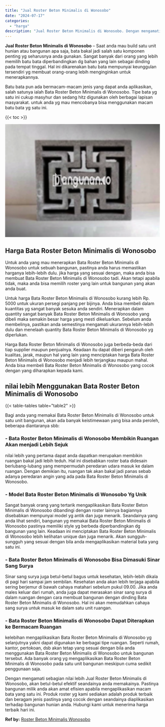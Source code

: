 ```yaml
---
title: "Jual Roster Beton Minimalis di Wonosobo"
date: "2024-07-17"
categories: 
  - "harga"
description: "Jual Roster Beton Minimalis di Wonosobo. Dengan mengamati sebagian nilai lebih Jual Roster Beton Minimalis di Wonosobo, akan betul-betul efektif seandainya a..."
---
```


**Jual Roster Beton Minimalis di Wonosobo** – Saat anda mau build satu unit hunian atau bangunan apa saja, bata bakal jadi salah satu komponen penting yg seharusnya anda gunakan. Sangat banyak dari orang yang lebih memilih batu bata diperbandingkan dg bahan yang lain sebagai dinding pada tempat tinggal. Hal ini dikarenakan batu bata mempunyai keunggulan tersendiri yg membuat orang-orang lebih menginginkan untuk menerapkannya.

Batu bata pun ada bermacam-macam jenis yang dapat anda aplikasikan, salah satunya ialah Bata Roster Beton Minimalis di Wonosobo. Tipe bata yg satu ini cukup masyhur dan sedang hitz digunakan oleh berbagai lapisan masyarakat. untuk anda yg mau mencobanya bisa menggunakan macam batu bata yg satu ini.

{{< toc >}}

![Jual Roster Beton Minimalis di Wonosobo](/images/bata-roster-minimalis-06.png)

## Harga Bata Roster Beton Minimalis di Wonosobo

Untuk anda yang mau menerapkan Bata Roster Beton Minimalis di Wonosobo untuk sebuah bangunan, pastinya anda harus memastikan harganya lebih-lebih dulu. jika harga yang sesuai dengan, maka anda bisa membuat Bata Roster Beton Minimalis di Wonosobo tadi. Akan tetapi apabila tidak, maka anda bisa memilih roster yang lain untuk bangunan yang akan anda buat.

Untuk harga Bata Roster Beton Minimalis di Wonosobo kurang lebih Rp. 5000 untuk ukuran persegi panjang per bijinya. Anda bisa membeli dalam kuantitas yg sangat banyak sesuka anda sendiri. Menerapkan dalam quantity sangat banyak Bata Roster Beton Minimalis di Wonosobo yang dibeli maka semakin besar harga yang mesti dikeluarkan. Sebelum anda membelinya, pastikan anda semestinya mengamati ukurannya lebih-lebih dulu dan menelaah quantity Bata Roster Beton Minimalis di Wonosobo yg diperlukan.

Harga Bata Roster Beton Minimalis di Wonosobo juga berbeda-beda dari tiap supplier maupun penjualnya. Keadaan itu dapat diberi pengaruh oleh kualitas, jarak, maupun hal yang lain yang menciptakan harga Bata Roster Beton Minimalis di Wonosobo menjadi lebih terjangkau maupun mahal. Anda bisa membeli Bata Roster Beton Minimalis di Wonosobo yang cocok dengan yang diharapkan kepada kami.

## nilai lebih Menggunakan Bata Roster Beton Minimalis di Wonosobo

{{< table-tables table="table2" >}}

Bagi anda yang memakai Bata Roster Beton Minimalis di Wonosobo untuk satu unit bangunan, akan ada banyak keistimewaan yang bisa anda peroleh, beberapa diantaranya sbb:

### \- Bata Roster Beton Minimalis di Wonosobo Membikin Ruangan Akan menjadi Lebih Sejuk

nilai lebih yang pertama dapat anda dapatkan merupakan membikin ruangan bakal jadi lebih teduh. Hal ini disebabkan roster bata didesain berlubang-lubang yang mempermudah peredaran udara masuk ke dalam ruangan. Dengan demikian itu, ruangan tak akan bakal jadi panas sebab adanya peredaran angin yang ada pada Bata Roster Beton Minimalis di Wonosobo.

### \- Model Bata Roster Beton Minimalis di Wonosobo Yg Unik

Sangat banyak orang yang tertarik mengaplikasikan Bata Roster Beton Minimalis di Wonosobo dibandingi dengan roster lainnya bagiannya disebabkan mempunyai model yg antik dan juga menarik. Seandainya yang anda lihat sendiri, bangunan yg memakai Bata Roster Beton Minimalis di Wonosobo pastinya memiliki style yg berbeda diperbandingkan dg bangunan yang lain. Keadaan ini menciptakan Bata Roster Beton Minimalis di Wonosobo lebih kelihatan unique dan juga menarik. Akan sungguh-sungguh yang sesuai dengan bila anda mengaplikasikan material bata yang satu ini.

### \- Bata Roster Beton Minimalis di Wonosobo Bisa Dimasuki Sinar Sang Surya

Sinar sang surya juga betul-betul bagus untuk kesehatan, lebih-lebih dikala di pagi hari sampai jam sembilan. Kesehatan anda akan lebih terjaga apabila sering berjemur di bawah cahaya matahari sebelum pukul 09.00. Jika anda males keluar dari rumah, anda juga dapat merasakan sinar sang surya di dalam ruangan dengan cara membuat bangunan dengan dinding Bata Roster Beton Minimalis di Wonosobo. Hal ini akan memudahkan cahaya sang surya untuk masuk ke dalam satu unit ruangan.

### \- Bata Roster Beton Minimalis di Wonosobo Dapat Diterapkan ke Bermacam Ruangan

kelebihan mengaplikasikan Bata Roster Beton Minimalis di Wonosobo yg selanjutnya yakni dapat digunakan ke berbagai tipe ruangan. Seperti rumah, kantor, pertokoan, dsb akan tetap yang sesuai dengan bila anda menggunakan Bata Roster Beton Minimalis di Wonosobo untuk bangunan tersebut. Ada banyak orang yg mengaplikasikan Bata Roster Beton Minimalis di Wonosobo pada satu unit bangunan meskipun cuma sedikit penggunaan saja.

Dengan mengamati sebagian nilai lebih Jual Roster Beton Minimalis di Wonosobo, akan betul-betul efektif seandainya anda memakainya. Pastinya bangunan milik anda akan amat efisien apabila mengaplikasikan macam bata yang satu ini. Produk roster yg kami sediakan adalah produk terbaik dan beragam jenis pastinya yang cocok dengan seandainya diaplikasikan terhadap bangunan hunian anda. Hubungi kami untuk menerima harga terbaik hari ini.

**Ref by:** [Roster Beton Minimalis Wonosobo](https://id.wikipedia.org/wiki/Roster)
